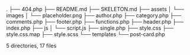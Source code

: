 .
├── 404.php
├── README.md
├── SKELETON.md
├── assets
│   └── images
│    └── placeholder.png
├── author.php
├── category.php
├── comments.php
├── footer.php
├── functions.php
├── header.php
├── index.php
├── js
│    └── script.js
├── single.php
├── style.css
├── style.css.map
├── style.scss
└── templates
    └── post-card.php

5 directories, 17 files
